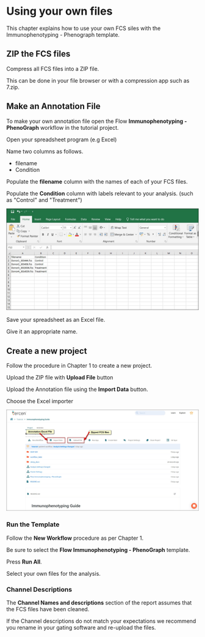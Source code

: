 # Using your own files

This chapter explains how to use your own FCS siles with the Immunophenotyping - Phenograph template.

## ZIP the FCS files

Compress all FCS files into a ZIP file.

This can be done in your file browser or with a compression app such as 7.zip.

## Make an Annotation File

To make your own annotation file open the Flow **Immunophenotyping - PhenoGraph** workflow in the tutorial project.

Open your spreadsheet program (e.g Excel)

Name two columns as follows.

- filename
- Condition

Populate the **filename** column with the names of each of your FCS files.

Populate the **Condition** column with labels relevant to your analysis. (such as "Control" and "Treatment")

![Screenshot](images/4_make_annotation.jpg)

Save your spreadsheet as an Excel file.

Give it an appropriate name.

## Create a new project

Follow the procedure in Chapter 1 to create a new project.

Upload the ZIP file with **Upload File** button

Upload the Annotation file using the **Import Data** button.

Choose the Excel importer

![Screenshot](images/4_uploads.jpg)

### Run the Template

Follow the **New Workflow** procedure as per Chapter 1.

Be sure to select the **Flow Immunophenotyping - PhenoGraph** template.

Press **Run All**.

Select your own files for the analysis.

### Channel Descriptions

The **Channel Names and descriptions** section of the report assumes that the FCS files have been cleaned.

If the Channel descriptions do not match your expectations we recommend you rename in your gating software and re-upload the files.
